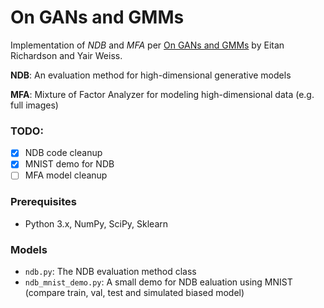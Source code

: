 On GANs and GMMs
================
Implementation of *NDB* and *MFA* per [On GANs and GMMs](https://arxiv.org/abs/1805.12462) by Eitan Richardson and Yair Weiss.

**NDB**: An evaluation method for high-dimensional generative models

**MFA**: Mixture of Factor Analyzer for modeling high-dimensional data (e.g. full images)

### TODO:
- [x] NDB code cleanup
- [x] MNIST demo for NDB
- [ ] MFA model cleanup

### Prerequisites

- Python 3.x, NumPy, SciPy, Sklearn

### Models

- `ndb.py`: The NDB evaluation method class
- `ndb_mnist_demo.py`: A small demo for NDB ealuation using MNIST (compare train, val, test and simulated biased model)

